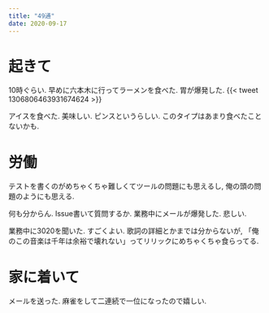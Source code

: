 ```yaml
---
title: "49通"
date: 2020-09-17
---
```


# 起きて
10時ぐらい. 早めに六本木に行ってラーメンを食べた. 胃が爆発した.
{{< tweet 1306806463931674624 >}}

アイスを食べた. 美味しい. ピンスというらしい. このタイプはあまり食べたことないかも.

# 労働
テストを書くのがめちゃくちゃ難しくてツールの問題にも思えるし, 俺の頭の問題のようにも思える.

何も分からん. Issue書いて質問するか. 業務中にメールが爆発した. 悲しい.

業務中に3020を聞いた. すごくよい. 歌詞の詳細とかまでは分からないが, 「俺のこの音楽は千年は余裕で壊れない」ってリリックにめちゃくちゃ食らってる.

# 家に着いて
メールを送った. 麻雀をして二連続で一位になったので嬉しい.
